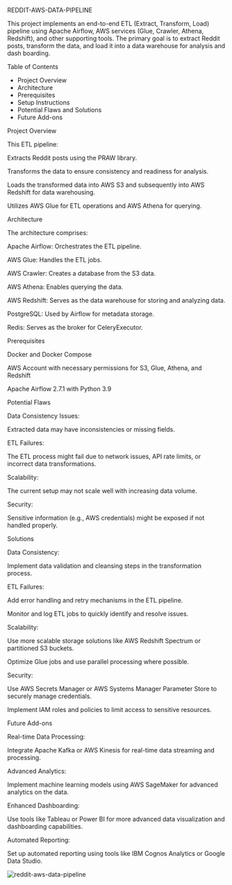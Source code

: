 REDDIT-AWS-DATA-PIPELINE

This project implements an end-to-end ETL (Extract, Transform, Load) pipeline using Apache Airflow, AWS services (Glue, Crawler, Athena, Redshift), and other supporting tools. The primary goal is to extract Reddit posts, transform the data, and load it into a data warehouse for analysis and dash boarding.

Table of Contents

* Project Overview
* Architecture
* Prerequisites
* Setup Instructions
* Potential Flaws and Solutions
* Future Add-ons


Project Overview

This ETL pipeline:

Extracts Reddit posts using the PRAW library.

Transforms the data to ensure consistency and readiness for analysis.

Loads the transformed data into AWS S3 and subsequently into AWS Redshift for data warehousing.

Utilizes AWS Glue for ETL operations and AWS Athena for querying.


Architecture

The architecture comprises:

Apache Airflow: Orchestrates the ETL pipeline.

AWS Glue: Handles the ETL jobs.

AWS Crawler: Creates a database from the S3 data.

AWS Athena: Enables querying the data.

AWS Redshift: Serves as the data warehouse for storing and analyzing data.

PostgreSQL: Used by Airflow for metadata storage.

Redis: Serves as the broker for CeleryExecutor.


Prerequisites

Docker and Docker Compose

AWS Account with necessary permissions for S3, Glue, Athena, and Redshift

Apache Airflow 2.7.1 with Python 3.9


Potential Flaws

Data Consistency Issues:

Extracted data may have inconsistencies or missing fields.

ETL Failures:

The ETL process might fail due to network issues, API rate limits, or incorrect data transformations.

Scalability:

The current setup may not scale well with increasing data volume.

Security:

Sensitive information (e.g., AWS credentials) might be exposed if not handled properly.

Solutions

Data Consistency:

Implement data validation and cleansing steps in the transformation process.

ETL Failures:

Add error handling and retry mechanisms in the ETL pipeline.

Monitor and log ETL jobs to quickly identify and resolve issues.

Scalability:

Use more scalable storage solutions like AWS Redshift Spectrum or partitioned S3 buckets.

Optimize Glue jobs and use parallel processing where possible.

Security:

Use AWS Secrets Manager or AWS Systems Manager Parameter Store to securely manage credentials.

Implement IAM roles and policies to limit access to sensitive resources.

Future Add-ons

Real-time Data Processing:

Integrate Apache Kafka or AWS Kinesis for real-time data streaming and processing.

Advanced Analytics:

Implement machine learning models using AWS SageMaker for advanced analytics on the data.

Enhanced Dashboarding:

Use tools like Tableau or Power BI for more advanced data visualization and dashboarding capabilities.

Automated Reporting:

Set up automated reporting using tools like IBM Cognos Analytics or Google Data Studio.


![reddit-aws-data-pipeline](https://github.com/user-attachments/assets/d0f88fce-b0ae-40e7-bc1f-441d123f95a1)
